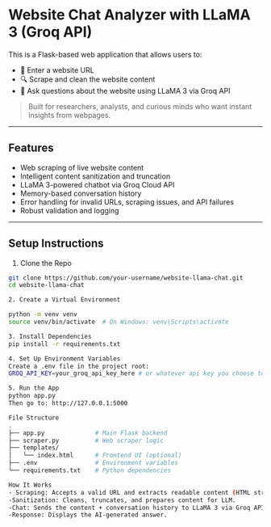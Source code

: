 # Website Chat Analyzer with LLaMA 3 (Groq API)

This is a Flask-based web application that allows users to:

- 🔗 Enter a website URL
- 🔍 Scrape and clean the website content
- 💬 Ask questions about the website using LLaMA 3 via Groq API

> Built for researchers, analysts, and curious minds who want instant insights from webpages.

---

## Features

- Web scraping of live website content
-  Intelligent content sanitization and truncation
-  LLaMA 3-powered chatbot via Groq Cloud API
-  Memory-based conversation history
-  Error handling for invalid URLs, scraping issues, and API failures
-  Robust validation and logging

---

## Setup Instructions

1. Clone the Repo

```bash
git clone https://github.com/your-username/website-llama-chat.git
cd website-llama-chat

2. Create a Virtual Environment

python -m venv venv
source venv/bin/activate  # On Windows: venv\Scripts\activate

3. Install Dependencies
pip install -r requirements.txt

4. Set Up Environment Variables
Create a .env file in the project root:
GROQ_API_KEY=your_groq_api_key_here # or whatever api key you choose to use 

5. Run the App
python app.py
Then go to: http://127.0.0.1:5000

File Structure 
.
├── app.py              # Main Flask backend
├── scraper.py          # Web scraper logic
├── templates/
│   └── index.html      # Frontend UI (optional)
├── .env                # Environment variables
└── requirements.txt    # Python dependencies

How It Works
- Scraping: Accepts a valid URL and extracts readable content (HTML stripped).
-Sanitization: Cleans, truncates, and prepares content for LLM.
-Chat: Sends the content + conversation history to LLaMA 3 via Groq API.
-Response: Displays the AI-generated answer.